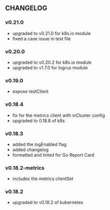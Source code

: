 ## CHANGELOG

### v0.21.0
- upgraded to v0.21.0 for k8s.io module
- fixed a case issue in test file

### v0.20.0
- upgraded to v0.20.2 for k8s.io module
- upgraded to v1.7.0 for logrus module

### v0.19.0
- expose restClient

### v0.18.4
- fix for the metrics client with inCluster config
- upgraded to 0.18.8 of k8s

### v0.18.3
- added the logEnabled flag
- added changelog
- formatted and linted for Go Report Card 

### v0.18.2-metrics
- includes the metrics clientSet

### v0.18.2
- upgraded to v0.18.2 of kubernetes
